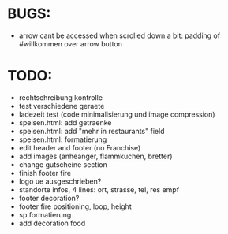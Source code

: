 # BUGS:

- arrow cant be accessed when scrolled down a bit: padding of #willkommen over arrow button

# TODO:

- rechtschreibung kontrolle
- test verschiedene geraete
- ladezeit test (code minimalisierung und image compression)
- speisen.html: add getraenke
- speisen.html: add "mehr in restaurants" field
- speisen.html: formatierung
- edit header and footer (no Franchise)
- add images (anheanger, flammkuchen, bretter)
- change gutscheine section
- finish footer fire
- logo ue ausgeschrieben?
- standorte infos, 4 lines: ort, strasse, tel, res empf
- footer decoration?
- footer fire positioning, loop, height
- sp formatierung
- add decoration food

